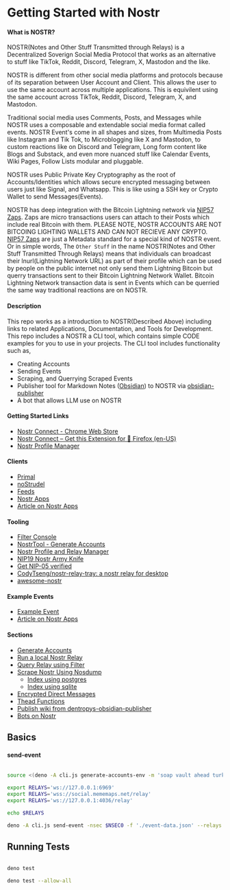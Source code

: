 # Getting Started with Nostr

#### What is NOSTR?

NOSTR(Notes and Other Stuff Transmitted through Relays) is a Decentralized Soverign Social Media Protocol that works as an alternative to stuff like TikTok, Reddit, Discord, Telegram, X, Mastodon and the like.

NOSTR is different from other social media platforms and protocols because of its separation between User Account and Client. This allows the user to use the same account across multiple applications. This is equivilent using the same account across TikTok, Reddit, Discord, Telegram, X, and Mastodon.

Traditional social media uses Comments, Posts, and Messages while NOSTR uses a composable and extendable social media format called events. NOSTR Event's come in all shapes and sizes, from Multimedia Posts like Instagram and Tik Tok, to Microblogging like X and Mastodon, to custom reactions like on Discord and Telegram, Long form content like Blogs and Substack, and even more nuanced stuff like Calendar Events, Wiki Pages, Follow Lists modular and pluggable.

NOSTR uses Public Private Key Cryptography as the root of Accounts/Identities which allows secure encrypted messaging between users just like Signal, and Whatsapp. This is like using a SSH key or Crypto Wallet to send Messages(Events).

NOSTR has deep integration with the Bitcoin Lightning network via [NIP57 Zaps](https://github.com/nostr-protocol/nips/blob/master/57.md). Zaps are micro transactions users can attach to their Posts which include real Bitcoin with them. PLEASE NOTE, NOSTR ACCOUNTS ARE NOT BITCOING LIGHTING WALLETS AND CAN NOT RECIEVE ANY CRYPTO. [NIP57 Zaps](https://github.com/nostr-protocol/nips/blob/master/57.md) are just a Metadata standard for a special kind of NOSTR event. Or in simple words, The `Other Stuff` in the name NOSTR(Notes and Other Stuff Transmitted Through Relays) means that individuals can broadcast their lnurl(Lightning Network URL) as part of their profile which can be used by people on the public internet not only send them Lightning Bitcoin but querry transactions sent to their Bitcoin Lightning Network Wallet. Bitcoin Lightning Network transaction data is sent in Events which can be querried the same way traditional reactions are on NOSTR.

#### Description

This repo works as a introduction to NOSTR(Described Above) including links to related Applications, Documentation, and Tools for Development. This repo includes a NOSTR a CLI tool, which contains simple CODE examples for you to use in your projects. The CLI tool includes functionality such as,

* Creating Accounts
* Sending Events
* Scraping, and Querrying Scraped Events
* Publisher tool for Markdown Notes ([Obsidian](https://obsidian.md/)) to NOSTR via [obsidian-publisher](https://github.com/dentropy/obsidian-publisher)
* A bot that allows LLM use on NOSTR

#### Getting Started Links

- [Nostr Connect - Chrome Web Store](https://chromewebstore.google.com/detail/nostr-connect/ampjiinddmggbhpebhaegmjkbbeofoaj?hl=en%2C)
- [Nostr Connect – Get this Extension for 🦊 Firefox (en-US)](https://addons.mozilla.org/en-US/firefox/addon/nostr-connect/)
- [Nostr Profile Manager](https://metadata.nostr.com/#)

#### Clients

- [Primal](https://primal.net/home)
- [noStrudel](https://nostrudel.ninja/)
- [Feeds](https://coracle.social/notes)
- [Nostr Apps](https://nostrapps.com/)
- [Article on Nostr Apps](https://nostrudel.ninja/#/articles/naddr1qvzqqqr4gupzq3svyhng9ld8sv44950j957j9vchdktj7cxumsep9mvvjthc2pjuqy88wumn8ghj7mn0wvhxcmmv9uq3wamnwvaz7tmkd96x7u3wdehhxarjxyhxxmmd9uqq6vfhxgurgwpcxumnjd34xv4h36kx)

#### Tooling

- [Filter Console](https://nostrudel.ninja/#/tools/console)
- [NostrTool - Generate Accounts](https://nostrtool.com/)
- [Nostr Profile and Relay Manager](https://metadata.nostr.com/)
- [NIP19 Nostr Army Knife](https://nak.nostr.com/)
- [Get NIP-05 verified](https://nostr-how.vercel.app/en/guides/get-verified)
- [CodyTseng/nostr-relay-tray: a nostr relay for desktop](https://github.com/CodyTseng/nostr-relay-tray)
- [awesome-nostr](https://nostr.net/)

#### Example Events

* [Example Event](https://coracle.social/notes/nevent1qy2hwumn8ghj7un9d3shjtnyv9kh2uewd9hj7qg3waehxw309ahx7um5wgh8w6twv5hsz9nhwden5te0wfjkccte9ekk7um5wgh8qatz9uqsuamnwvaz7tmwdaejumr0dshsz9mhwden5te0wfjkccte9ec8y6tdv9kzumn9wshsqgpxcvgj7qs5lqxknnnq2jg7qxqkgfswh22qsxk2ansstrltm2rf7uj0yfrd)
* [Article on Nostr Apps](https://nostrudel.ninja/#/articles/naddr1qvzqqqr4gupzq3svyhng9ld8sv44950j957j9vchdktj7cxumsep9mvvjthc2pjuqy88wumn8ghj7mn0wvhxcmmv9uq3wamnwvaz7tmkd96x7u3wdehhxarjxyhxxmmd9uqq6vfhxgurgwpcxumnjd34xv4h36kx)

#### Sections

* [Generate Accounts](./docs/GenerateAccounts.md)
* [Run a local Nostr Relay](./docs/RunNostrRelay.md)
* [Query Relay using Filter](./docs/QueryRelayUsingFiler.md)
* [Scrape Nostr Using Nosdump](./docs/nodsump.md)
  * [Index using postgres](./docs/postgres.md)
  * [Index using sqlite](./docs/sqlite.md)
* [Encrypted Direct Messages](./docs/EncryptedDirectMessages.md)
* [Thead Functions](./docs/ThreadFunctions.md)
* [Publish wiki from dentropys-obsidian-publisher](./docs/PublishWiki.md)
* [Bots on Nostr](./docs/Bots.md)

## Basics

#### send-event

``` bash

source <(deno -A cli.js generate-accounts-env -m 'soap vault ahead turkey runway erosion february snow modify copy nephew rude')

export RELAYS='ws://127.0.0.1:6969'
export RELAYS='wss://social.mememaps.net/relay'
export RELAYS='ws://127.0.0.1:4036/relay'

echo $RELAYS

deno -A cli.js send-event -nsec $NSEC0 -f './event-data.json' --relays $RELAYS

```

## Running Tests

``` bash

deno test

deno test --allow-all

```